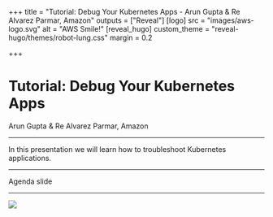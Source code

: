 +++
title = "Tutorial: Debug Your Kubernetes Apps - Arun Gupta & Re Alvarez Parmar, Amazon"
outputs = ["Reveal"]
[logo]
src = "images/aws-logo.svg"
alt = "AWS Smile!"
[reveal_hugo]
custom_theme = "reveal-hugo/themes/robot-lung.css"
margin = 0.2

+++

# Tutorial: Debug Your Kubernetes Apps
 Arun Gupta & Re Alvarez Parmar, Amazon


---

In this presentation we will learn how to troubleshoot Kubernetes applications. 

---

Agenda slide

---
<section data-noprocess>
  <img src="images/eks-arch.jpg"><img>
</section>

